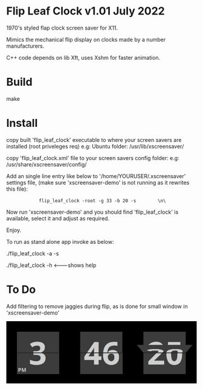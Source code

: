 
# Flip Leaf Clock								v1.01 July 2022
1970's styled flap clock screen saver for X11.

Mimics the mechanical flip display on clocks made by a number manufacturers.


C++ code depends on lib Xft, uses Xshm for faster animation.


# Build
make

# Install
copy built 'flip_leaf_clock' executable to where your screen savers are installed (root priveleges req)
e.g: Ubuntu folder: /usr/lib/xscreensaver/

copy 'flip_leaf_clock.xml' file to your screen savers config folder:
e.g: /usr/share/xscreensaver/config/

Add an single line entry like below to '/home/YOURUSER/.xscreensaver' settings file, (make sure 'xscreensaver-demo' is not running as it rewrites this file):

				flip_leaf_clock -root -g 33 -b 20 -s	    \n\
				

Now run 'xscreensaver-demo' and you should find 'flip_leaf_clock' is available, select it and adjust as required.


Enjoy.




To run as stand alone app invoke as below:

./flip_leaf_clock -a -s

./flip_leaf_clock -h 			<---shows help



# To Do
Add filtering to remove jaggies during flip, as is done for small window in 'xscreensaver-demo'


![Flip Leaf Clock](flip_leaf_clock.jpg)

